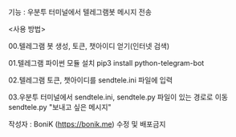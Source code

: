 <SendTele>
기능 : 우분투 터미널에서 텔레그램봇 메시지 전송

<사용 방법>
   
00.텔레그램 봇 생성, 토큰, 챗아이디 얻기(인터넷 검색)
   
01.텔레그램 파이썬 모듈 설치
   pip3 install python-telegram-bot
   
02.텔레그램 토큰, 챗아이디를 sendtele.ini 파일에 입력
  
03.우분투 터미널에서 sendtele.ini, sendtele.py 파일이 있는 경로로 이동
   sendtele.py "보내고 싶은 메시지"

작성자 : BoniK (https://bonik.me)
수정 및 배포금지
